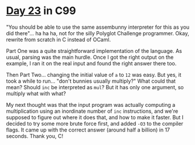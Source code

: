 # [Day 23](http://adventofcode.com/2016/day/23) in C99

"You should be able to use the same assembunny interpreter for this as you did
there"… ha ha ha, not for the silly Polyglot Challenge programmer. Okay,
rewrite from scratch in C instead of OCaml.

Part One was a quite straightforward implementation of the language. As usual,
parsing was the main hurdle. Once I got the right output on the example, I ran
it on the real input and found the right answer there too.

Then Part Two... changing the initial value of `a` to `12` was easy. But yes,
it took a while to run... "don't bunnies usually multiply?" What could that
mean? Should `inc` be interpreted as `mul`? But it has only one argument, so
multiply what with what?

My next thought was that the input program was actually computing a
multiplication using an inordinate number of `inc` instructions, and we're
supposed to figure out where it does that, and how to make it faster. But I
decided to try some more brute force first, and added `-O3` to the compiler
flags. It came up with the correct answer (around half a billion) in 17
seconds. Thank you, C!
